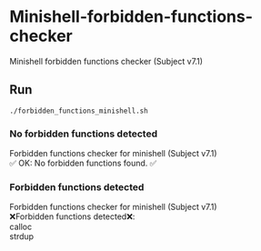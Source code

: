 # Minishell-forbidden-functions-checker
Minishell forbidden functions checker (Subject v7.1)

## Run
`./forbidden_functions_minishell.sh`

### No forbidden functions detected
Forbidden functions checker for minishell (Subject v7.1)<br>
✅ OK: No forbidden functions found. ✅

### Forbidden functions detected
Forbidden functions checker for minishell (Subject v7.1)<br>
❌Forbidden functions detected❌:<br>
calloc<br>
strdup
